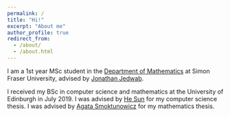 ```yaml
---
permalink: /
title: "Hi!"
excerpt: "About me"
author_profile: true
redirect_from: 
  - /about/
  - /about.html
---
```


I am a 1st year MSc student in the [Department of Mathematics](https://www.sfu.ca/math.html) at Simon Fraser University,
advised by [Jonathan Jedwab](http://people.math.sfu.ca/~jed/).

I received my BSc in computer science and mathematics at the University of Edinburgh in July 2019.
I was advised by [He Sun](http://homepages.inf.ed.ac.uk/hsun4/) for my computer science thesis. 
I was advised by [Agata Smoktunowicz](https://www.maths.ed.ac.uk/school-of-mathematics/people/a-z?person=67) for my mathematics thesis.
